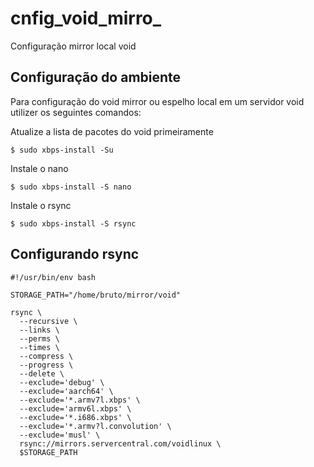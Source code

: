 # cnfig_void_mirro_
Configuração mirror local void 

## Configuração do ambiente

Para configuração do void mirror ou espelho local em um servidor void 
utilizer os seguintes comandos:

Atualize a lista de pacotes do void primeiramente

```
$ sudo xbps-install -Su
```

Instale o nano

```
$ sudo xbps-install -S nano
```

Instale o rsync

```
$ sudo xbps-install -S rsync
```

## Configurando rsync




```
#!/usr/bin/env bash

STORAGE_PATH="/home/bruto/mirror/void"

rsync \
  --recursive \
  --links \
  --perms \
  --times \
  --compress \
  --progress \
  --delete \
  --exclude='debug' \
  --exclude='aarch64' \
  --exclude='*.armv7l.xbps' \
  --exclude='armv6l.xbps' \
  --exclude='*.i686.xbps' \
  --exclude='*.armv?l.convolution' \
  --exclude='musl' \
  rsync://mirrors.servercentral.com/voidlinux \
  $STORAGE_PATH


```
